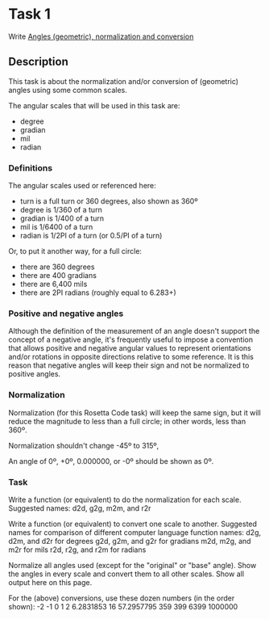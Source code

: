 # Task 1

Write [Angles (geometric), normalization and conversion](https://rosettacode.org/wiki/Angles_(geometric),_normalization_and_conversion)

## Description

This task is about the normalization and/or conversion of (geometric) angles using some common scales.

The angular scales that will be used in this task are:
+ degree
+ gradian
+ mil
+ radian

### Definitions

The angular scales used or referenced here:
+ turn is a full turn or 360 degrees, also shown as 360º
+ degree is 1/360 of a turn
+ gradian is 1/400 of a turn
+ mil is 1/6400 of a turn
+ radian is 1/2PI of a turn (or 0.5/PI of a turn)

Or, to put it another way, for a full circle:
+ there are 360 degrees
+ there are 400 gradians
+ there are 6,400 mils
+ there are 2PI radians (roughly equal to 6.283+)

### Positive and negative angles

Although the definition of the measurement of an angle doesn't support the concept of a negative angle, it's frequently useful to impose a convention that allows positive and negative angular values to represent orientations and/or rotations in opposite directions relative to some reference. It is this reason that negative angles will keep their sign and not be normalized to positive angles.


### Normalization

Normalization (for this Rosetta Code task) will keep the same sign, but it will reduce the magnitude to less than a full circle; in other words, less than 360º.

Normalization shouldn't change -45º to 315º,

An angle of 0º, +0º, 0.000000, or -0º should be shown as 0º.

### Task

Write a function (or equivalent) to do the normalization for each scale.
Suggested names:
d2d, g2g, m2m, and r2r

Write a function (or equivalent) to convert one scale to another.
Suggested names for comparison of different computer language function names:
d2g, d2m, and d2r for degrees
g2d, g2m, and g2r for gradians
m2d, m2g, and m2r for mils
r2d, r2g, and r2m for radians

Normalize all angles used (except for the "original" or "base" angle).
Show the angles in every scale and convert them to all other scales.
Show all output here on this page.

For the (above) conversions, use these dozen numbers (in the order shown):
-2   -1   0   1   2   6.2831853   16   57.2957795   359   399   6399   1000000

